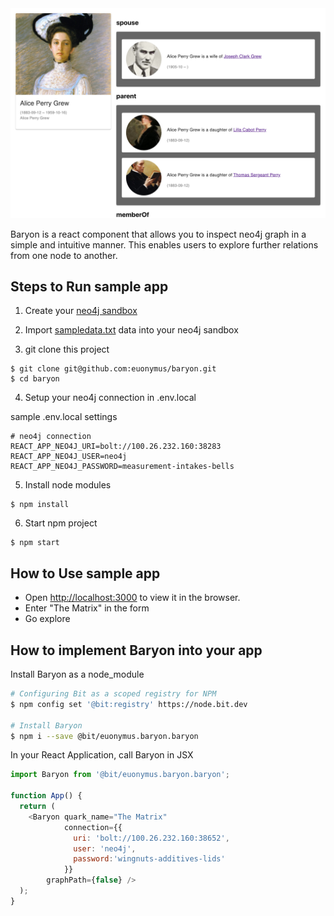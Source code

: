 
<img src="https://raw.githubusercontent.com/euonymus/baryon/materials/screen_shots/alice_perry_grew.jpg" width="600">


Baryon is a react component that allows you to inspect neo4j graph in a simple and intuitive manner.
This enables users to explore further relations from one node to another.

## Steps to Run sample app

1. Create your [neo4j sandbox](https://neo4j.com/sandbox-v2/)

2. Import [sampledata.txt](https://github.com/euonymus/baryon/blob/master/sampledata.txt) data into your neo4j sandbox

3. git clone this project

```
$ git clone git@github.com:euonymus/baryon.git
$ cd baryon
```

4. Setup your neo4j connection in .env.local

sample .env.local settings

```
# neo4j connection
REACT_APP_NEO4J_URI=bolt://100.26.232.160:38283
REACT_APP_NEO4J_USER=neo4j
REACT_APP_NEO4J_PASSWORD=measurement-intakes-bells
```

5. Install node modules

```
$ npm install
```

6. Start npm project


```
$ npm start
```

## How to Use sample app

* Open [http://localhost:3000](http://localhost:3000) to view it in the browser.
* Enter "The Matrix" in the form
* Go explore



## How to implement Baryon into your app

Install Baryon as a node_module

```bash
# Configuring Bit as a scoped registry for NPM
$ npm config set '@bit:registry' https://node.bit.dev

# Install Baryon
$ npm i --save @bit/euonymus.baryon.baryon
```

In your React Application, call Baryon in JSX

```js
import Baryon from '@bit/euonymus.baryon.baryon';

function App() {
  return (
    <Baryon quark_name="The Matrix"
            connection={{
              uri: 'bolt://100.26.232.160:38652',
              user: 'neo4j',
              password:'wingnuts-additives-lids'
            }}
	    graphPath={false} />
  );
}
```
